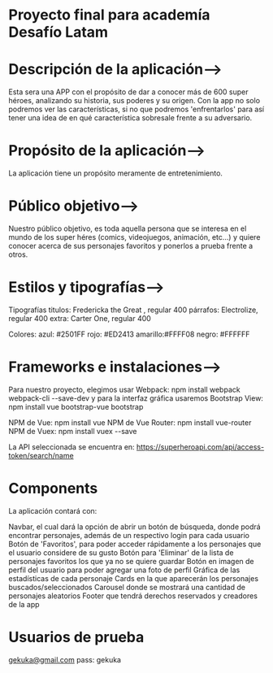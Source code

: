 # Proyecto final para academía Desafío Latam


# Descripción de la aplicación-->
Esta sera una APP con el propósito de dar a conocer más de 600 super héroes, analizando su historia, sus poderes y su origen. Con la app no solo podremos ver las características, si no que podremos 'enfrentarlos' para así tener una idea de en qué característica sobresale frente a su adversario.

# Propósito de la aplicación-->
La aplicación tiene un propósito meramente de entretenimiento.

# Público objetivo-->
Nuestro público objetivo, es toda aquella persona que se interesa en el mundo de los super héres (comics, videojuegos, animación, etc...) y quiere conocer acerca de sus personajes favoritos y ponerlos a prueba frente a otros.

# Estilos y tipografías-->
Tipografías titulos: Fredericka the Great , regular 400 párrafos: Electrolize, regular 400 extra: Carter One, regular 400

Colores: azul: #2501FF rojo: #ED2413 amarillo:#FFFF08 negro: #FFFFFF
# Frameworks e instalaciones-->

Para nuestro proyecto, elegimos usar Webpack: npm install webpack webpack-cli --save-dev
y para la interfaz gráfica usaremos Bootstrap View: npm install vue bootstrap-vue bootstrap

NPM de Vue: npm install vue NPM de Vue Router: npm install vue-router NPM de Vuex: npm install vuex --save

La API seleccionada se encuentra en: https://superheroapi.com/api/access-token/search/name

# Components
La aplicación contará con:

Navbar, el cual dará la opción de abrir un botón de búsqueda, donde podrá encontrar personajes, además de un respectivo login para cada usuario
Botón de 'Favoritos', para poder acceder rápidamente a los personajes que el usuario considere de su gusto
Botón para 'Eliminar' de la lista de personajes favoritos los que ya no se quiere guardar
Botón en imagen de perfil del usuario para poder agregar una foto de perfil
Gráfica de las estadísticas de cada personaje
Cards en la que aparecerán los personajes buscados/seleccionados
Carousel donde se mostrará una cantidad de personajes aleatorios
Footer que tendrá derechos reservados y creadores de la app



# Usuarios de prueba

gekuka@gmail.com    pass: gekuka